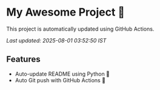 # My Awesome Project 🚀

This project is automatically updated using GitHub Actions.

_Last updated: 2025-08-01 03:52:50 IST_

## Features
- Auto-update README using Python 🐍
- Auto Git push with GitHub Actions 🤖
